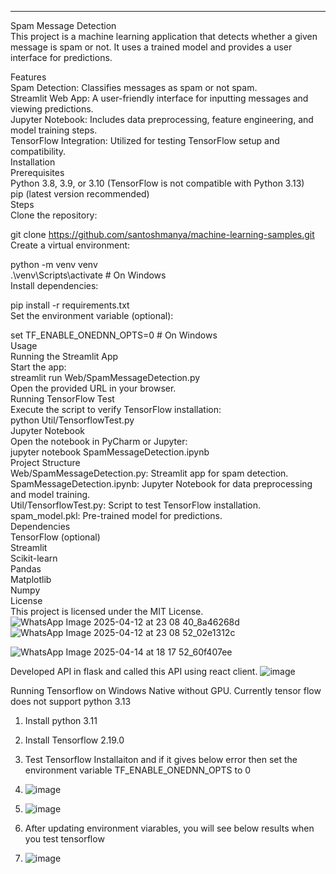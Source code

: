 <hr></hr>
Spam Message Detection <br>
This project is a machine learning application that detects whether a given message is spam or not. It uses a trained model and provides a user interface for predictions. <br>


Features <br>
Spam Detection: Classifies messages as spam or not spam. <br>
Streamlit Web App: A user-friendly interface for inputting messages and viewing predictions. <br>
Jupyter Notebook: Includes data preprocessing, feature engineering, and model training steps. <br>
TensorFlow Integration: Utilized for testing TensorFlow setup and compatibility. <br>
Installation <br>
Prerequisites <br>
Python 3.8, 3.9, or 3.10 (TensorFlow is not compatible with Python 3.13) <br>
pip (latest version recommended) <br>
Steps <br>
Clone the repository: <br>


git clone https://github.com/santoshmanya/machine-learning-samples.git <br>
Create a virtual environment: <br>


python -m venv venv <br>
.\venv\Scripts\activate  # On Windows <br>
Install dependencies: <br>


pip install -r requirements.txt <br>
Set the environment variable (optional): <br>


set TF_ENABLE_ONEDNN_OPTS=0  # On Windows <br>
Usage <br>
Running the Streamlit App <br>
Start the app: <br>
streamlit run Web/SpamMessageDetection.py <br>
Open the provided URL in your browser. <br>
Running TensorFlow Test <br>
Execute the script to verify TensorFlow installation: <br>
python Util/TensorflowTest.py <br>
Jupyter Notebook <br>
Open the notebook in PyCharm or Jupyter: <br>
jupyter notebook SpamMessageDetection.ipynb <br>
Project Structure <br>
Web/SpamMessageDetection.py: Streamlit app for spam detection. <br>
SpamMessageDetection.ipynb: Jupyter Notebook for data preprocessing and model training. <br>
Util/TensorflowTest.py: Script to test TensorFlow installation. <br>
spam_model.pkl: Pre-trained model for predictions. <br>
Dependencies <br>
TensorFlow (optional)<br>
Streamlit <br>
Scikit-learn <br>
Pandas <br>
Matplotlib <br>
Numpy <br>
License <br>
This project is licensed under the MIT License. <br>
![WhatsApp Image 2025-04-12 at 23 08 40_8a46268d](https://github.com/user-attachments/assets/0e0c9f5f-9457-4b42-91c1-ae6c5726d5fe)
![WhatsApp Image 2025-04-12 at 23 08 52_02e1312c](https://github.com/user-attachments/assets/0928ccee-b246-4bcf-b4a9-9315dd6c0a30)


![WhatsApp Image 2025-04-14 at 18 17 52_60f407ee](https://github.com/user-attachments/assets/98dcceb8-f1be-4b5c-be28-6904ad0e5758)

Developed API in flask and called this API using react client.
![image](https://github.com/user-attachments/assets/9743596e-542c-4cf0-8e29-8293031269a9)


Running Tensorflow on Windows Native without GPU. Currently tensor flow does not support python 3.13

1. Install python 3.11
2. Install Tensorflow 2.19.0
3. Test Tensorflow Installaiton and if it gives below error then set the environment variable TF_ENABLE_ONEDNN_OPTS to 0
4. ![image](https://github.com/user-attachments/assets/ca1b2f4e-8458-4a3d-8608-e86218f87393)

5. ![image](https://github.com/user-attachments/assets/50cd8438-bc52-43d8-a7be-6fee8e9467bc)
6. After updating environment viarables, you will see below results when you test tensorflow
7. ![image](https://github.com/user-attachments/assets/81b02a56-89f2-4147-8fec-128bb815d70a)
